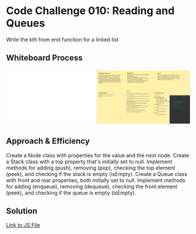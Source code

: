 # Code Challenge 010: Reading and Queues

<!-- Description of the challenge -->

Write the kth from end function for a linked list

## Whiteboard Process

<!-- Embedded whiteboard image -->

![Stacks](https://github.com/reedoooo/data-structures-and-algorithms/blob/6f7231682fb23a945adb57b2cd533aee986fcb73/javascript/linked-list-reverse/linked-list-reverse.jpeg)

## Approach & Efficiency

<!-- What approach did you take? Why? What is the Big O space/time for this approach? -->
Create a Node class with properties for the value and the next node.
Create a Stack class with a top property that's initially set to null.
Implement methods for adding (push), removing (pop), checking the top element (peek), and checking if the stack is empty (isEmpty).
Create a Queue class with front and rear properties, both initially set to null.
Implement methods for adding (enqueue), removing (dequeue), checking the front element (peek), and checking if the queue is empty (isEmpty).

## Solution

<!-- Show how to run your code, and examples of it in action -->

[Link to JS File](./index.js)
